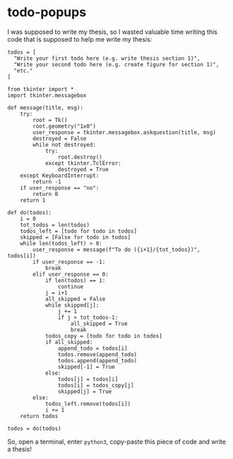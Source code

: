 # todo-popups

I was supposed to write my thesis, so I wasted valuable time writing this code that is supposed to help me write my thesis:

```
todos = [
  "Write your first todo here (e.g. write thesis section 1)",
  "Write your second todo here (e.g. create figure for section 1)",
  "etc."
]

from tkinter import *
import tkinter.messagebox

def message(title, msg):
	try:
		root = Tk() 
		root.geometry("1x0")
		user_response = tkinter.messagebox.askquestion(title, msg)
		destroyed = False
		while not destroyed:
			try:
				root.destroy()
			except tkinter.TclError:
				destroyed = True
	except KeyboardInterrupt:
		return -1
	if user_response == "no":
		return 0
	return 1

def do(todos):	
	i = 0
	tot_todos = len(todos)
	todos_left = [todo for todo in todos]
	skipped = [False for todo in todos]
	while len(todos_left) > 0:
		user_response = message(f"To do ({i+1}/{tot_todos})", todos[i])
		if user_response == -1:
			break
		elif user_response == 0:
			if len(todos) == 1:
				continue
			j = i+1
			all_skipped = False
			while skipped[j]:
				j += 1
				if j > tot_todos-1:
					all_skipped = True
					break
			todos_copy = [todo for todo in todos]
			if all_skipped:
				append_todo = todos[i]
				todos.remove(append_todo)
				todos.append(append_todo)
				skipped[-1] = True
			else:
				todos[j] = todos[i]
				todos[i] = todos_copy[j]
				skipped[j] = True
		else:
			todos_left.remove(todos[i])
			i += 1
	return todos

todos = do(todos)

```

So, open a terminal, enter `python3`, copy-paste this piece of code and write a thesis!
